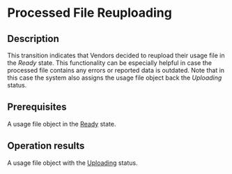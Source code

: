 # Processed File Reuploading
## Description
This transition indicates that Vendors decided to reupload their usage file in the *Ready* state. This functionality can be especially helpful in case the processed file contains any errors or reported data is outdated. Note that in this case the system also assigns the usage file object back the *Uploading* status.
## Prerequisites
A usage file object in the [Ready](s-e-ready.html) state.
## Operation results
A usage file object with the [Uploading](s-b-uploading.html) status.
